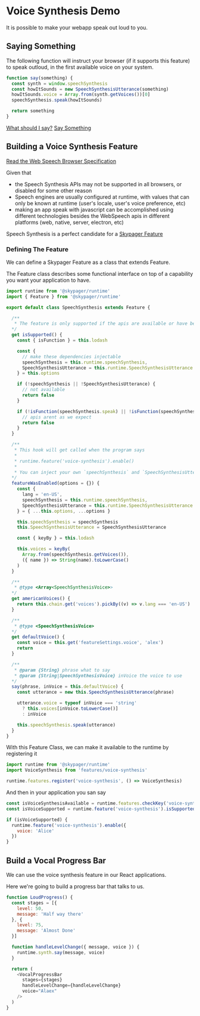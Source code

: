 # Voice Synthesis Demo

It is possible to make your webapp speak out loud to you.

## Saying Something

The following function will instruct your browser (if it supports this feature) to speak outloud, in the
first available voice on your system.

```javascript runnable=false name=saySomething readOnly=true
function say(something) {
  const synth = window.speechSynthesis
  const howItSounds = new SpeechSynthesisUtterance(something) 
  howItSounds.voice = Array.from(synth.getVoices())[0]
  speechSynthesis.speak(howItSounds)

  return something
}
```

[What should I say?](doc://prompt?name=whatToSay)
[Say Something](doc://run?block=saySomething&phrase=whatToSay)

## Building a Voice Synthesis Feature

[Read the Web Speech Browser Specification](https://developer.mozilla.org/en-US/docs/Web/API/SpeechSynthesis)

Given that 

- the Speech Synthesis APIs may not be supported in all browsers, or disabled for some other reason
- Speech engines are usually configured at runtime, with values that can only be known at runtime (user's locale, user's voice preference, etc) 
- making an app speak with javascript can be accomplished using different technologies besides the WebSpeech apis in different platforms (web, native, server, electron, etc)

Speech Synthesis is a perfect candidate for a [Skypager Feature](../../runtime/src/feature.js)

### Defining The Feature

We can define a Skypager Feature as a class that extends Feature.


The Feature class describes some functional interface on top of a capability you want your application to have.

```javascript runnable=false module=features/voice-synthesis
import runtime from '@skypager/runtime'
import { Feature } from '@skypager/runtime'

export default class SpeechSynthesis extends Feature {

  /**
   * The feature is only supported if the apis are available or have been injected
  */
  get isSupported() {
    const { isFunction } = this.lodash

    const { 
      // make these dependencies injectable
      speechSynthesis = this.runtime.speechSynthesis, 
      SpeechSynthesisUtterance = this.runtime.SpeechSynthesisUtterance 
    } = this.options

    if (!speechSynthesis || !SpeechSynthesisUtterance) {
      // not available 
      return false
    }

    if (!isFunction(speechSynthesis.speak) || !isFunction(speechSynthesis.getVoices)) {
      // apis arent as we expect
      return false
    }
  }

  /**
   * This hook will get called when the program says
   * 
   * runtime.feature('voice-synthesis').enable()
   * 
   * You can inject your own `speechSynthesis` and `SpeechSynthesisUtterance` if they're not available in the global scope 
  */
  featureWasEnabled(options = {}) {
    const { 
      lang = 'en-US', 
      speechSynthesis = this.runtime.speechSynthesis, 
      SpeechSynthesisUtterance = this.runtime.SpeechSynthesisUtterance 
    } = { ...this.options, ...options } 

    this.speechSynthesis = speechSynthesis
    this.SpeechSynthesisUtterance = SpeechSynthesisUtterance

    const { keyBy } = this.lodash

    this.voices = keyBy(
      Array.from(speechSynthesis.getVoices()),
      ({ name }) => String(name).toLowerCase()
    ) 
  }

  /**
   * @type <Array<SpeechSynthesisVoice>> 
  */
  get americanVoices() {
    return this.chain.get('voices').pickBy((v) => v.lang === 'en-US')
  }

  /**
   * @type <SpeechSynthesisVoice> 
  */
  get defaultVoice() {
    const voice = this.get('featureSettings.voice', 'alex') 
    return 
  }

  /**
   * @param {String} phrase what to say
   * @param {String|SpeechSynthesisVoice} inVoice the voice to use
  */
  say(phrase, inVoice = this.defaultVoice) {
    const utterance = new this.SpeechSynthesisUtterance(phrase)

    utterance.voice = typeof inVoice === 'string'
      ? this.voices[inVoice.toLowerCase()]
      : inVoice

    this.speechSynthesis.speak(utterance)
  }
}
```

With this Feature Class, we can make it available to the runtime by registering it

```javascript
import runtime from '@skypager/runtime'
import VoiceSynthesis from 'features/voice-synthesis'

runtime.features.register('voice-synthesis', () => VoiceSynthesis)
```

And then in your application you san say

```javascript name=enableSpeech
const isVoiceSynthesisAvailable = runtime.features.checkKey('voice-synthesis')
const isVoiceSupported = runtime.feature('voice-synthesis').isSupported()

if (isVoiceSupported) {
  runtime.feature('voice-synthesis').enable({ 
    voice: 'Alice'
  })
}
```

## Build a Vocal Progress Bar

We can use the voice synthesis feature in our React applications.

Here we're going to build a progress bar that talks to us.

```javascript module=components/VocalProgressBar runnable=false name=vocalProgress
function LoudProgress() {
  const stages = [{
    level: 50,
    message: 'Half way there'
  }, {
    level: 75,
    message: 'Almost Done'
  }]

  function handleLevelChange({ message, voice }) {
    runtime.synth.say(message, voice)
  }

  return (
    <VocalProgressBar 
      stages={stages} 
      handleLevelChange={handleLevelChange}
      voice="Alaex"
    />
  )  
} 
```